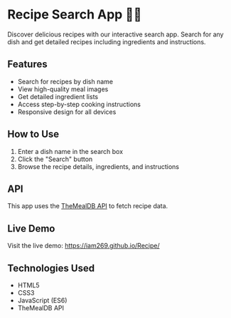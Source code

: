 # Recipe Search App 🍳🥗

Discover delicious recipes with our interactive search app. Search for any dish and get detailed recipes including ingredients and instructions.

## Features
- Search for recipes by dish name
- View high-quality meal images
- Get detailed ingredient lists
- Access step-by-step cooking instructions
- Responsive design for all devices

## How to Use
1. Enter a dish name in the search box
2. Click the "Search" button
3. Browse the recipe details, ingredients, and instructions

## API
This app uses the [TheMealDB API](https://www.themealdb.com/api.php) to fetch recipe data.

## Live Demo
Visit the live demo: https://iam269.github.io/Recipe/

## Technologies Used
- HTML5
- CSS3
- JavaScript (ES6)
- TheMealDB API